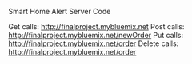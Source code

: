Smart Home Alert Server Code

Get calls: http://finalproject.mybluemix.net
Post calls: http://finalproject.mybluemix.net/newOrder
Put calls: http://finalproject.mybluemix.net/order
Delete calls: http://finalproject.mybluemix.net/order
